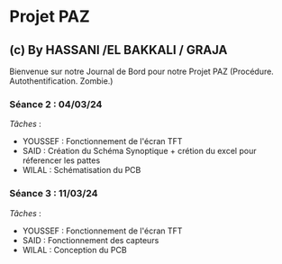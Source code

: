 # Projet PAZ

## (c) By HASSANI /EL BAKKALI / GRAJA

Bienvenue sur notre Journal de Bord pour notre Projet PAZ (Procédure. Autothentification. Zombie.)


### Séance 2 : 04/03/24
_Tâches_ :
  * YOUSSEF : Fonctionnement de l'écran TFT
  * SAID : Création du Schéma Synoptique + crétion du excel pour réferencer les pattes
  * WILAL : Schématisation du PCB


### Séance 3 : 11/03/24
_Tâches_ :
  * YOUSSEF : Fonctionnement de l'écran TFT
  * SAID : Fonctionnement des capteurs
  * WILAL : Conception du PCB
